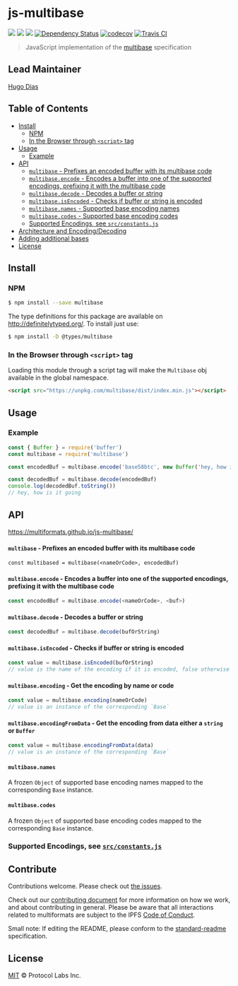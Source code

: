 js-multibase
============

[![](https://img.shields.io/badge/made%20by-Protocol%20Labs-blue.svg?style=flat-square)](https://protocol.ai)
[![](https://img.shields.io/badge/project-multiformats-blue.svg?style=flat-square)](https://github.com/multiformats/multiformats)
[![](https://img.shields.io/badge/freenode-%23ipfs-blue.svg?style=flat-square)](https://webchat.freenode.net/?channels=%23ipfs)
[![Dependency Status](https://david-dm.org/multiformats/js-multibase.svg?style=flat-square)](https://david-dm.org/multiformats/js-multibase)
[![codecov](https://img.shields.io/codecov/c/github/multiformats/js-multibase.svg?style=flat-square)](https://codecov.io/gh/multiformats/js-multibase)
[![Travis CI](https://flat.badgen.net/travis/multiformats/js-multibase)](https://travis-ci.com/multiformats/js-multibase)

> JavaScript implementation of the [multibase](https://github.com/multiformats/multibase) specification

## Lead Maintainer

[Hugo Dias](https://github.com/hugomrdias)

## Table of Contents

- [Install](#install)
  - [NPM](#npm)
  - [In the Browser through `<script>` tag](#in-the-browser-through-script-tag)
- [Usage](#usage)
  - [Example](#example)
- [API](#api)
  - [`multibase` - Prefixes an encoded buffer with its multibase code](#multibase---prefixes-an-encoded-buffer-with-its-multibase-code)
  - [`multibase.encode` - Encodes a buffer into one of the supported encodings, prefixing it with the multibase code](#multibaseencode---encodes-a-buffer-into-one-of-the-supported-encodings-prefixing-it-with-the-multibase-code)
  - [`multibase.decode` - Decodes a buffer or string](#multibasedecode---decodes-a-buffer-or-string)
  - [`multibase.isEncoded` - Checks if buffer or string is encoded](#multibaseisencoded---checks-if-buffer-or-string-is-encoded)
  - [`multibase.names` - Supported base encoding names](#multibasenames)
  - [`multibase.codes` - Supported base encoding codes](#multibasecodes)
  - [Supported Encodings, see `src/constants.js`](#supported-encodings-see-srcconstantsjs)
- [Architecture and Encoding/Decoding](#architecture-and-encodingdecoding)
- [Adding additional bases](#adding-additional-bases)
- [License](#license)

## Install

### NPM

```sh
$ npm install --save multibase
```

The type definitions for this package are available on http://definitelytyped.org/. To install just use:

```sh
$ npm install -D @types/multibase
```

### In the Browser through `<script>` tag

Loading this module through a script tag will make the ```Multibase``` obj available in the global namespace.

```html
<script src="https://unpkg.com/multibase/dist/index.min.js"></script>
```

## Usage

### Example

```JavaScript
const { Buffer } = require('buffer')
const multibase = require('multibase')

const encodedBuf = multibase.encode('base58btc', new Buffer('hey, how is it going'))

const decodedBuf = multibase.decode(encodedBuf)
console.log(decodedBuf.toString())
// hey, how is it going
```

## API
https://multiformats.github.io/js-multibase/

#### `multibase` - Prefixes an encoded buffer with its multibase code

```
const multibased = multibase(<nameOrCode>, encodedBuf)
```

#### `multibase.encode` - Encodes a buffer into one of the supported encodings, prefixing it with the multibase code

```JavaScript
const encodedBuf = multibase.encode(<nameOrCode>, <buf>)
```

#### `multibase.decode` - Decodes a buffer or string

```JavaScript
const decodedBuf = multibase.decode(bufOrString)
```

#### `multibase.isEncoded` - Checks if buffer or string is encoded

```JavaScript
const value = multibase.isEncoded(bufOrString)
// value is the name of the encoding if it is encoded, false otherwise
```

#### `multibase.encoding` - Get the encoding by name or code

```JavaScript
const value = multibase.encoding(nameOrCode)
// value is an instance of the corresponding `Base`
```

#### `multibase.encodingFromData` - Get the encoding from data either a `string` or `Buffer`

```JavaScript
const value = multibase.encodingFromData(data)
// value is an instance of the corresponding `Base`
```

#### `multibase.names`

A frozen `Object` of supported base encoding names mapped to the corresponding `Base` instance.

#### `multibase.codes`

A frozen `Object` of supported base encoding codes  mapped to the corresponding `Base` instance.

### Supported Encodings, see [`src/constants.js`](/src/constants.js)

## Contribute

Contributions welcome. Please check out [the issues](https://github.com/multiformats/js-multibase/issues).

Check out our [contributing document](https://github.com/multiformats/multiformats/blob/master/contributing.md) for more information on how we work, and about contributing in general. Please be aware that all interactions related to multiformats are subject to the IPFS [Code of Conduct](https://github.com/ipfs/community/blob/master/code-of-conduct.md).

Small note: If editing the README, please conform to the [standard-readme](https://github.com/RichardLitt/standard-readme) specification.

## License

[MIT](LICENSE) © Protocol Labs Inc.
